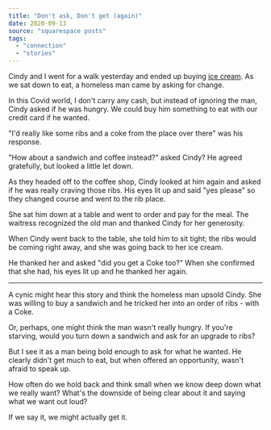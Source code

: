 ```yaml
---
title: "Don't ask, Don't get (again)"
date: 2020-09-13
source: "squarespace posts"
tags: 
  - "connection"
  - "stories"
---
```



Cindy and I went for a walk yesterday and ended up buying [ice cream](http://www.kidsistericecream.com/). As we sat down to eat, a homeless man came by asking for change.

In this Covid world, I don't carry any cash, but instead of ignoring the man, Cindy asked if he was hungry. We could buy him something to eat with our credit card if he wanted.

"I'd really like some ribs and a coke from the place over there" was his response.

"How about a sandwich and coffee instead?" asked Cindy? He agreed gratefully, but looked a little let down.

As they headed off to the coffee shop, Cindy looked at him again and asked if he was really craving those ribs. His eyes lit up and said "yes please" so they changed course and went to the rib place.

She sat him down at a table and went to order and pay for the meal. The waitress recognized the old man and thanked Cindy for her generosity.

When Cindy went back to the table, she told him to sit tight; the ribs would be coming right away, and she was going back to her ice cream.

He thanked her and asked "did you get a Coke too?" When she confirmed that she had, his eyes lit up and he thanked her again.

* * *

A cynic might hear this story and think the homeless man upsold Cindy. She was willing to buy a sandwich and he tricked her into an order of ribs - with a Coke.

Or, perhaps, one might think the man wasn't really hungry. If you're starving, would you turn down a sandwich and ask for an upgrade to ribs?

But I see it as a man being bold enough to ask for what he wanted. He clearly didn't get much to eat, but when offered an opportunity, wasn't afraid to speak up.

How often do we hold back and think small when we know deep down what we really want? What's the downside of being clear about it and saying what we want out loud?

If we say it, we might actually get it.
